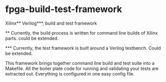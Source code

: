 # fpga-build-test-framework
Xilinx** Verilog***, build and test framework

 ** Currently, the build process is written for command line builds of Xilinx parts. could be extended.
 
 *** Currently, the test framework is built around a Verilog testbench. Could be extended.

This framework brings together command line build and test suite into a Makefile.
All the boiler plate code for running and validating your tests are extracted out.
Everything is configured in one easy config file.

